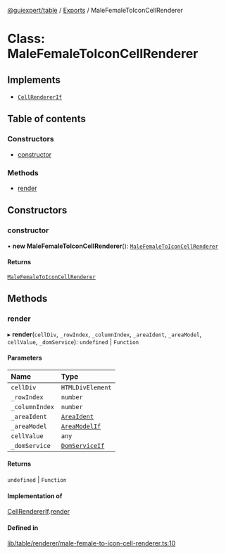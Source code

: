 [@guiexpert/table](../README.md) / [Exports](../modules.md) / MaleFemaleToIconCellRenderer

# Class: MaleFemaleToIconCellRenderer

## Implements

- [`CellRendererIf`](../interfaces/CellRendererIf.md)

## Table of contents

### Constructors

- [constructor](MaleFemaleToIconCellRenderer.md#constructor)

### Methods

- [render](MaleFemaleToIconCellRenderer.md#render)

## Constructors

### constructor

• **new MaleFemaleToIconCellRenderer**(): [`MaleFemaleToIconCellRenderer`](MaleFemaleToIconCellRenderer.md)

#### Returns

[`MaleFemaleToIconCellRenderer`](MaleFemaleToIconCellRenderer.md)

## Methods

### render

▸ **render**(`cellDiv`, `_rowIndex`, `_columnIndex`, `_areaIdent`, `_areaModel`, `cellValue`, `_domService`): `undefined` \| `Function`

#### Parameters

| Name | Type |
| :------ | :------ |
| `cellDiv` | `HTMLDivElement` |
| `_rowIndex` | `number` |
| `_columnIndex` | `number` |
| `_areaIdent` | [`AreaIdent`](../modules.md#areaident) |
| `_areaModel` | [`AreaModelIf`](../interfaces/AreaModelIf.md) |
| `cellValue` | `any` |
| `_domService` | [`DomServiceIf`](../interfaces/DomServiceIf.md) |

#### Returns

`undefined` \| `Function`

#### Implementation of

[CellRendererIf](../interfaces/CellRendererIf.md).[render](../interfaces/CellRendererIf.md#render)

#### Defined in

[lib/table/renderer/male-female-to-icon-cell-renderer.ts:10](https://github.com/guiexperttable/ge-table/blob/a7cb25d/libs/table/src/lib/table/renderer/male-female-to-icon-cell-renderer.ts#L10)
